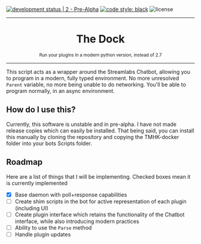 [![development status | 2 - Pre-Alpha](https://img.shields.io/badge/Development%20Status-2%20--%20Pre%20Alpha-red)](https://pypi.org/classifiers/)
[![code style: black](https://img.shields.io/badge/code%20style-black-000000.svg)](https://github.com/psf/black)
![license](https://img.shields.io/github/license/IAmTomahawkx/slcb-docker)
___
<h1 align="center">
The Dock
</h1>
<p align="center">
<sup>
Run your plugins in a modern python version, instead of 2.7
</sup>
</p>

___
This script acts as a wrapper around the Streamlabs Chatbot, allowing you to program in a modern, fully typed environment.
No more unresolved `Parent` variable, no more being unable to do networking. You'll be able to program normally, in an async environment.

## How do I use this?
Currently, this software is unstable and in pre-alpha. I have not made release copies which can easily be installed.
That being said, you can install this manually by cloning the repository and copying the TMHK-docker folder into your bots Scripts folder.


## Roadmap
Here are a list of things that I will be implementing. Checked boxes mean it is currently implemented

- [x] Base daemon with poll+response capabilities
- [ ] Create shim scripts in the bot for active representation of each plugin (including UI)
- [ ] Create plugin interface which retains the functionality of the Chatbot interface, while also introducing modern practices
- [ ] Ability to use the `Parse` method
- [ ] Handle plugin updates